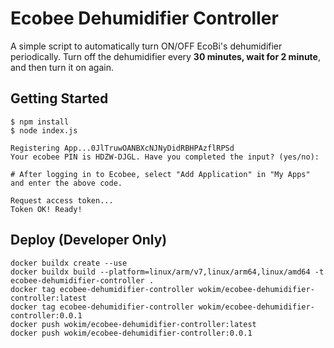 # Ecobee Dehumidifier Controller

A simple script to automatically turn ON/OFF EcoBi's dehumidifier periodically. Turn off the dehumidifier every **30 minutes, wait for 2 minute**, and then turn it on again.

## Getting Started

```
$ npm install
$ node index.js

Registering App...0JlTruwOANBXcNJNyDidRBHPAzflRPSd
Your ecobee PIN is HDZW-DJGL. Have you completed the input? (yes/no):

# After logging in to Ecobee, select "Add Application" in "My Apps" and enter the above code.

Request access token...
Token OK! Ready!
```

## Deploy (Developer Only)
```
docker buildx create --use
docker buildx build --platform=linux/arm/v7,linux/arm64,linux/amd64 -t ecobee-dehumidifier-controller .
docker tag ecobee-dehumidifier-controller wokim/ecobee-dehumidifier-controller:latest
docker tag ecobee-dehumidifier-controller wokim/ecobee-dehumidifier-controller:0.0.1
docker push wokim/ecobee-dehumidifier-controller:latest
docker push wokim/ecobee-dehumidifier-controller:0.0.1
```